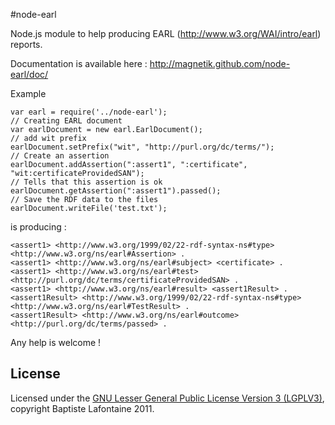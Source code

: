 #node-earl

Node.js module to help producing EARL (http://www.w3.org/WAI/intro/earl) reports.

Documentation is available here : http://magnetik.github.com/node-earl/doc/

Example

    var earl = require('../node-earl');
    // Creating EARL document
    var earlDocument = new earl.EarlDocument();
    // add wit prefix
    earlDocument.setPrefix("wit", "http://purl.org/dc/terms/");
    // Create an assertion
    earlDocument.addAssertion(":assert1", ":certificate", "wit:certificateProvidedSAN");
    // Tells that this assertion is ok
    earlDocument.getAssertion(":assert1").passed();
    // Save the RDF data to the files
    earlDocument.writeFile('test.txt');

is producing :

    <assert1> <http://www.w3.org/1999/02/22-rdf-syntax-ns#type> <http://www.w3.org/ns/earl#Assertion> . 
    <assert1> <http://www.w3.org/ns/earl#subject> <certificate> . 
    <assert1> <http://www.w3.org/ns/earl#test> <http://purl.org/dc/terms/certificateProvidedSAN> . 
    <assert1> <http://www.w3.org/ns/earl#result> <assert1Result> . 
    <assert1Result> <http://www.w3.org/1999/02/22-rdf-syntax-ns#type> <http://www.w3.org/ns/earl#TestResult> . 
    <assert1Result> <http://www.w3.org/ns/earl#outcome> <http://purl.org/dc/terms/passed> . 

Any help is welcome !

## License

Licensed under the [GNU Lesser General Public License Version 3 (LGPLV3)](http://www.gnu.org/licenses/lgpl.html), copyright Baptiste Lafontaine 2011.